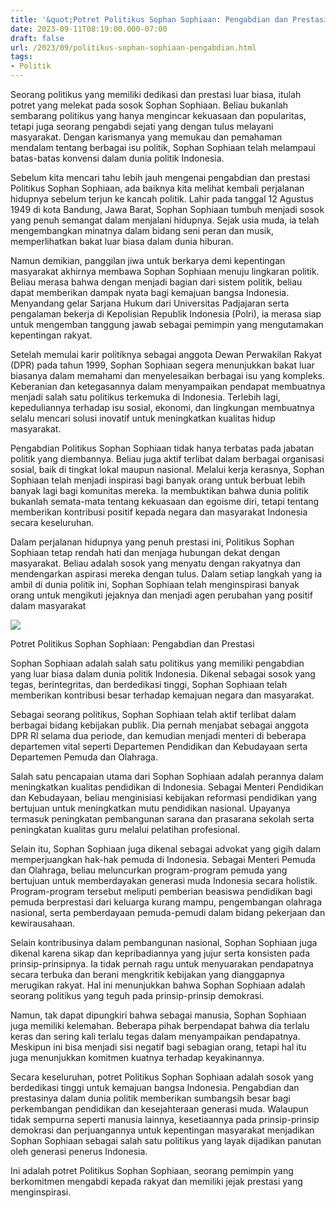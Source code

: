 ```yaml
---
title: '&quot;Potret Politikus Sophan Sophiaan: Pengabdian dan Prestasi&quot;'
date: 2023-09-11T08:19:00.000-07:00
draft: false
url: /2023/09/politikus-sophan-sophiaan-pengabdian.html
tags: 
- Politik
---
```


  

Seorang politikus yang memiliki dedikasi dan prestasi luar biasa, itulah potret yang melekat pada sosok Sophan Sophiaan. Beliau bukanlah sembarang politikus yang hanya mengincar kekuasaan dan popularitas, tetapi juga seorang pengabdi sejati yang dengan tulus melayani masyarakat. Dengan karismanya yang memukau dan pemahaman mendalam tentang berbagai isu politik, Sophan Sophiaan telah melampaui batas-batas konvensi dalam dunia politik Indonesia.

  

Sebelum kita mencari tahu lebih jauh mengenai pengabdian dan prestasi Politikus Sophan Sophiaan, ada baiknya kita melihat kembali perjalanan hidupnya sebelum terjun ke kancah politik. Lahir pada tanggal 12 Agustus 1949 di kota Bandung, Jawa Barat, Sophan Sophiaan tumbuh menjadi sosok yang penuh semangat dalam menjalani hidupnya. Sejak usia muda, ia telah mengembangkan minatnya dalam bidang seni peran dan musik, memperlihatkan bakat luar biasa dalam dunia hiburan.

  

Namun demikian, panggilan jiwa untuk berkarya demi kepentingan masyarakat akhirnya membawa Sophan Sophiaan menuju lingkaran politik. Beliau merasa bahwa dengan menjadi bagian dari sistem politik, beliau dapat memberikan dampak nyata bagi kemajuan bangsa Indonesia. Menyandang gelar Sarjana Hukum dari Universitas Padjajaran serta pengalaman bekerja di Kepolisian Republik Indonesia (Polri), ia merasa siap untuk mengemban tanggung jawab sebagai pemimpin yang mengutamakan kepentingan rakyat.

  

Setelah memulai karir politiknya sebagai anggota Dewan Perwakilan Rakyat (DPR) pada tahun 1999, Sophan Sophiaan segera menunjukkan bakat luar biasanya dalam memahami dan menyelesaikan berbagai isu yang kompleks. Keberanian dan ketegasannya dalam menyampaikan pendapat membuatnya menjadi salah satu politikus terkemuka di Indonesia. Terlebih lagi, kepeduliannya terhadap isu sosial, ekonomi, dan lingkungan membuatnya selalu mencari solusi inovatif untuk meningkatkan kualitas hidup masyarakat.

  

Pengabdian Politikus Sophan Sophiaan tidak hanya terbatas pada jabatan politik yang diembannya. Beliau juga aktif terlibat dalam berbagai organisasi sosial, baik di tingkat lokal maupun nasional. Melalui kerja kerasnya, Sophan Sophiaan telah menjadi inspirasi bagi banyak orang untuk berbuat lebih banyak lagi bagi komunitas mereka. Ia membuktikan bahwa dunia politik bukanlah semata-mata tentang kekuasaan dan egoisme diri, tetapi tentang memberikan kontribusi positif kepada negara dan masyarakat Indonesia secara keseluruhan.

  

Dalam perjalanan hidupnya yang penuh prestasi ini, Politikus Sophan Sophiaan tetap rendah hati dan menjaga hubungan dekat dengan masyarakat. Beliau adalah sosok yang menyatu dengan rakyatnya dan mendengarkan aspirasi mereka dengan tulus. Dalam setiap langkah yang ia ambil di dunia politik ini, Sophan Sophiaan telah menginspirasi banyak orang untuk mengikuti jejaknya dan menjadi agen perubahan yang positif dalam masyarakat

  

![](https://kastara.id/wp-content/uploads/2021/10/Sophan-Sophiaan.jpg)

  

Potret Politikus Sophan Sophiaan: Pengabdian dan Prestasi

  

Sophan Sophiaan adalah salah satu politikus yang memiliki pengabdian yang luar biasa dalam dunia politik Indonesia. Dikenal sebagai sosok yang tegas, berintegritas, dan berdedikasi tinggi, Sophan Sophiaan telah memberikan kontribusi besar terhadap kemajuan negara dan masyarakat.

  

Sebagai seorang politikus, Sophan Sophiaan telah aktif terlibat dalam berbagai bidang kebijakan publik. Dia pernah menjabat sebagai anggota DPR RI selama dua periode, dan kemudian menjadi menteri di beberapa departemen vital seperti Departemen Pendidikan dan Kebudayaan serta Departemen Pemuda dan Olahraga.

  

Salah satu pencapaian utama dari Sophan Sophiaan adalah perannya dalam meningkatkan kualitas pendidikan di Indonesia. Sebagai Menteri Pendidikan dan Kebudayaan, beliau menginisiasi kebijakan reformasi pendidikan yang bertujuan untuk meningkatkan mutu pendidikan nasional. Upayanya termasuk peningkatan pembangunan sarana dan prasarana sekolah serta peningkatan kualitas guru melalui pelatihan profesional.

  

Selain itu, Sophan Sophiaan juga dikenal sebagai advokat yang gigih dalam memperjuangkan hak-hak pemuda di Indonesia. Sebagai Menteri Pemuda dan Olahraga, beliau meluncurkan program-program pemuda yang bertujuan untuk memberdayakan generasi muda Indonesia secara holistik. Program-program tersebut meliputi pemberian beasiswa pendidikan bagi pemuda berprestasi dari keluarga kurang mampu, pengembangan olahraga nasional, serta pemberdayaan pemuda-pemudi dalam bidang pekerjaan dan kewirausahaan.

  

Selain kontribusinya dalam pembangunan nasional, Sophan Sophiaan juga dikenal karena sikap dan kepribadiannya yang jujur ​​serta konsisten pada prinsip-prinsipnya. Ia tidak pernah ragu untuk menyuarakan pendapatnya secara terbuka dan berani mengkritik kebijakan yang dianggapnya merugikan rakyat. Hal ini menunjukkan bahwa Sophan Sophiaan adalah seorang politikus yang teguh pada prinsip-prinsip demokrasi.

  

Namun, tak dapat dipungkiri bahwa sebagai manusia, Sophan Sophiaan juga memiliki kelemahan. Beberapa pihak berpendapat bahwa dia terlalu keras dan sering kali terlalu tegas dalam menyampaikan pendapatnya. Meskipun ini bisa menjadi sisi negatif bagi sebagian orang, tetapi hal itu juga menunjukkan komitmen kuatnya terhadap keyakinannya.

  

Secara keseluruhan, potret Politikus Sophan Sophiaan adalah sosok yang berdedikasi tinggi untuk kemajuan bangsa Indonesia. Pengabdian dan prestasinya dalam dunia politik memberikan sumbangsih besar bagi perkembangan pendidikan dan kesejahteraan generasi muda. Walaupun tidak sempurna seperti manusia lainnya, kesetiaannya pada prinsip-prinsip demokrasi dan perjuangannya untuk kepentingan masyarakat menjadikan Sophan Sophiaan sebagai salah satu politikus yang layak dijadikan panutan oleh generasi penerus Indonesia.

  

Ini adalah potret Politikus Sophan Sophiaan, seorang pemimpin yang berkomitmen mengabdi kepada rakyat dan memiliki jejak prestasi yang menginspirasi.